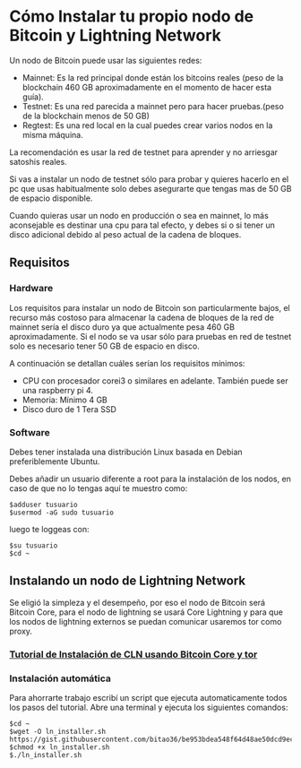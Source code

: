 # Cómo Instalar tu propio nodo de Bitcoin y Lightning Network

Un nodo de Bitcoin puede usar las siguientes redes:

* Mainnet: Es la red principal donde están los bitcoins reales (peso de la blockchain 460 GB aproximadamente en el momento de hacer esta guía).
* Testnet: Es una red parecida a mainnet pero para hacer pruebas.(peso de la blockchain menos de 50 GB)
* Regtest: Es una red local en la cual puedes crear varios nodos en la misma máquina.

La recomendación es usar la red de testnet para aprender y no arriesgar satoshis reales.

Si vas a instalar un nodo de testnet sólo para probar y quieres hacerlo en el pc que usas habitualmente solo debes asegurarte que tengas mas de 50 GB de espacio disponible.

Cuando quieras usar un nodo en producción o sea en mainnet,  lo más aconsejable es destinar una cpu para tal efecto, y  debes si o si tener un disco adicional debido al peso actual de la cadena de bloques.



## Requisitos

### Hardware
Los requisitos para instalar un nodo de Bitcoin son particularmente bajos, el recurso más costoso para almacenar la cadena de bloques de la red de mainnet sería el disco duro ya que actualmente pesa 460 GB aproximadamente. 
Si el nodo se va usar sólo para pruebas en red de testnet solo es necesario tener 50 GB de espacio en disco.

A continuación se detallan cuáles serían los requisitos mínimos:

*  CPU con procesador corei3 o similares en adelante. También puede ser una raspberry pi 4. 
*  Memoria: Mínimo 4 GB
* Disco duro de 1 Tera SSD 



### Software
Debes tener instalada una distribución Linux basada en Debian preferiblemente Ubuntu.

Debes añadir un usuario diferente a root para la instalación de los nodos, en caso de que no lo tengas aquí te muestro como:

```
$adduser tusuario
$usermod -aG sudo tusuario
```

luego te loggeas con:

```
$su tusuario
$cd ~
```

## Instalando un nodo de Lightning Network 

Se eligió la simpleza y el desempeño, por eso el nodo de Bitcoin será Bitcoin Core, para el nodo de lightning se usará Core Lightning y para que los nodos de lightning externos se puedan comunicar usaremos tor como proxy.

### [Tutorial de Instalación de CLN usando Bitcoin Core y tor ](https://hackmd.io/NR3XXnAISbuqxC6fMr1FMQ?view)

### Instalación automática

Para ahorrarte trabajo escribí un script que ejecuta automaticamente todos los pasos del tutorial.
Abre una terminal y ejecuta los siguientes comandos:
```
$cd ~
$wget -O ln_installer.sh https://gist.githubusercontent.com/bitao36/be953bdea548f64d48ae50dcd9ecf2c0/raw/e526dd412184f257871817058c308d82d6834e4d/gistfile1.txt
$chmod +x ln_installer.sh
$./ln_installer.sh
```

